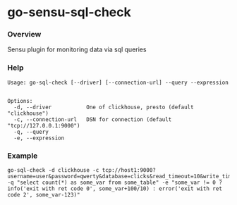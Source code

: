 # go-sensu-sql-check

### Overview

Sensu plugin for monitoring data via sql queries

### Help
```
Usage: go-sql-check [--driver] [--connection-url] --query --expression


Options:
  -d, --driver           One of clickhouse, presto (default "clickhouse")
  -c, --connection-url   DSN for connection (default "tcp://127.0.0.1:9000")
  -q, --query
  -e, --expression
```

### Example

```
go-sql-check -d clickhouse -c tcp://host1:9000?username=user&password=qwerty&database=clicks&read_timeout=10&write_timeout=20&alt_hosts=host2:9000,host3:9000 -q "select count(*) as some_var from some_table" -e "some_var != 0 ? info('exit with ret code 0', some_var+100/10) : error('exit with ret code 2', some_var-123)"
```
